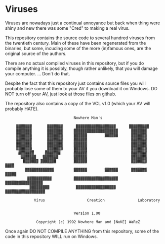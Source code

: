 # Viruses

Viruses are nowadays just a continual annoyance but back when thing were shiny and new there was some "Cred" to making a real virus.

This repository contains the source code to several hundred viruses from the twentieth century. Main of these have been regenerated from the binaries, but some, incuding some of the more (in)famous ones, are the original source of the authors.

There are no actual compiled viruses in this repository, but if you do compile anything it is possibly, though rather unlikely, that you will damage your computer. ... Don't do that.

Despite the fact that this repository just contains source files you will probably lose some of them to your AV if you download it on Windows. DO NOT turn off your AV, just look at those files on github.

The repository also contains a copy of the VCL v1.0 (which your AV will probably HATE).
```
                               Nowhere Man's

     ▓▓▓▓▓▓▓       ▓▓▓▓▓▓▓      ▓▓▓▓▓▓▓▓▓▓▓▓▓▓▓▓▓▓      ▓▓▓▓▓▓▓▓▓
     ▓▓▓▓▓▓▓       ▓▓▓▓▓▓▓     ▓▓▓▓▓▓▓▓▓▓▓▓▓▓▓▓▓▓▓▓      ▓▓▓▓▓▓▓
     ▓▓▓▓▓▓▓       ▓▓▓▓▓▓▓     ▓▓▓▓▓▓        ▓▓▓▓▓▓      ▓▓▓▓▓▓▓
     ▓▓▓▓▓▓▓       ▓▓▓▓▓▓▓     ▓▓▓▓▓▓                    ▓▓▓▓▓▓▓
     ▓▓▓▓▓▓▓       ▓▓▓▓▓▓▓     ▓▓▓▓▓▓                    ▓▓▓▓▓▓▓
     ▓▓▓▓▓▓▓       ▓▓▓▓▓▓▓     ▓▓▓▓▓▓                    ▓▓▓▓▓▓▓
      ▓▓▓▓▓▓▓     ▓▓▓▓▓▓▓      ▓▓▓▓▓▓                    ▓▓▓▓▓▓▓
       ▓▓▓▓▓▓▓   ▓▓▓▓▓▓▓       ▓▓▓▓▓▓                    ▓▓▓▓▓▓▓
        ▓▓▓▓▓▓▓ ▓▓▓▓▓▓▓        ▓▓▓▓▓▓                    ▓▓▓▓▓▓▓      ▓▓▓▓
         ▓▓▓▓▓▓▓▓▓▓▓▓▓         ▓▓▓▓▓▓        ▓▓▓▓▓▓      ▓▓▓▓▓▓▓     ▓▓▓▓▓
          ▓▓▓▓▓▓▓▓▓▓▓          ▓▓▓▓▓▓▓▓▓▓▓▓▓▓▓▓▓▓▓▓      ▓▓▓▓▓▓▓▓▓▓▓▓▓▓▓▓▓
           ▓▓▓▓▓▓▓▓▓            ▓▓▓▓▓▓▓▓▓▓▓▓▓▓▓▓▓▓      ▓▓▓▓▓▓▓▓▓▓▓▓▓▓▓▓▓▓

             Virus                   Creation               Laboratory


                               Version 1.00

              Copyright (c) 1992 Nowhere Man and [NuKE] WaReZ

```

Once again DO NOT COMPILE ANYTHING from this repository, some of the code in this repository WILL run on Windows.
